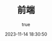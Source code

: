 ---
pageComponent:
  name: Catalogue
  data:
    path: 01.前端
    imgUrl: /img/web.png
    description: JavaScript、ES6、Vue框架、webpack5等前端技术
title: 前端
date: 2023-11-14 18:30:50
permalink: /web/
sidebar: false
article: false
comment: false
editLink: false
author:
  name: xugaoyi
  link: https://github.com/xugaoyi
---